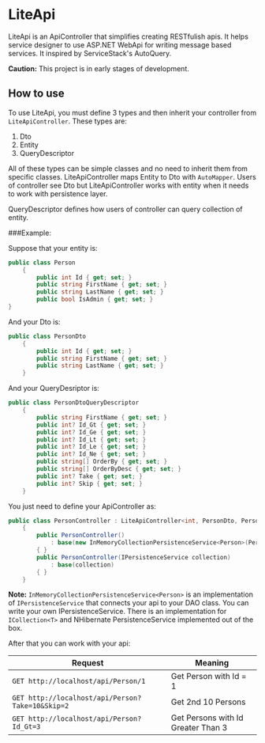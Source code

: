 # LiteApi
LiteApi is an ApiController that simplifies creating RESTfulish apis. It helps service designer to use ASP.NET WebApi for writing message based services. It inspired by ServiceStack's AutoQuery.

**Caution:** This project is in early stages of development.

## How to use
To use LiteApi, you must define 3 types and then inherit your controller from `LiteApiController`. These types are:

1. Dto
2. Entity
3. QueryDescriptor

All of these types can be simple classes and no need to inherit them from specific classes. LiteApiController maps Entity to Dto with `AutoMapper`. Users of controller see Dto but LiteApiController works with entity when it needs to work with persistence layer.

QueryDescriptor defines how users of controller can query collection of entity. 

###Example:

Suppose that your entity is:
```csharp
public class Person
    {
        public int Id { get; set; }
        public string FirstName { get; set; }
        public string LastName { get; set; }
        public bool IsAdmin { get; set; }
}
```

And your Dto is:
```csharp
public class PersonDto
    {
        public int Id { get; set; }
        public string FirstName { get; set; }
        public string LastName { get; set; }
    }
```

And your QueryDesriptor is:
```csharp
public class PersonDtoQueryDescriptor
    {
        public string FirstName { get; set; }
        public int? Id_Gt { get; set; }
        public int? Id_Ge { get; set; }
        public int? Id_Lt { get; set; }
        public int? Id_Le { get; set; }
        public int? Id_Ne { get; set; }
        public string[] OrderBy { get; set; }
        public string[] OrderByDesc { get; set; }
        public int? Take { get; set; }
        public int? Skip { get; set; }
    }
```

You just need to define your ApiController as:
```csharp
public class PersonController : LiteApiController<int, PersonDto, Person, PersonDtoQueryDescriptor>
    {
        public PersonController()
            : base(new InMemoryCollectionPersistenceService<Person>(Person.Seed()))
        { }
        public PersonController(IPersistenceService collection)
            : base(collection)
        { }
    }
```
**Note:** `InMemoryCollectionPersistenceService<Person>` is an implementation of `IPersistenceService` that connects your api to your DAO class. You can write your own IPersistenceService. There is an implementation for `ICollection<T>` and NHibernate PersistenceService implemented out of the box.

After that you can work with your api:

Request | Meaning
--------|--------
`GET http://localhost/api/Person/1` | Get Person with Id = 1
`GET http://localhost/api/Person?Take=10&Skip=2` | Get 2nd 10 Persons
`GET http://localhost/api/Person?Id_Gt=3` | Get Persons with Id Greater Than 3
